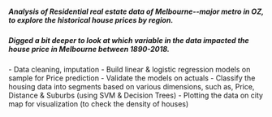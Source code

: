 <h5><b>Analysis of Residential real estate data of Melbourne--major metro in OZ, to explore the historical house prices by region.</b></h5>
<h5><b>Digged a bit deeper to look at which variable in the data impacted the house price in Melbourne between 1890-2018.</h5> </b>
- Data cleaning, imputation
- Build linear & logistic regression models on sample for Price prediction
- Validate the models on actuals
- Classify the housing data into segments based on various dimensions, such as, Price, Distance & Suburbs (using SVM & Decision Trees)
- Plotting the data on city map for visualization (to check the density of houses)
